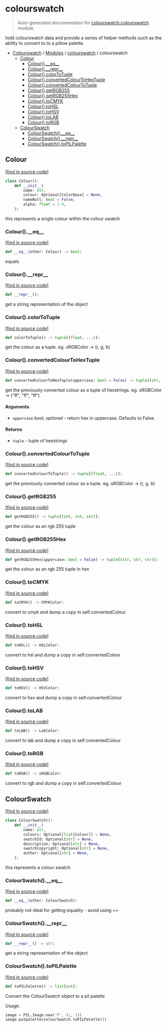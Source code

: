 # colourswatch

> Auto-generated documentation for [colourswatch.colourswatch](../../colourswatch/colourswatch.py) module.

 hold colourswatch data and provide a series of helper methods such as the
ability to convert to to a pillow palette.

- [Colourswatch](../README.md#colourswatch-index) / [Modules](../README.md#colourswatch-modules) / [colourswatch](index.md#colourswatch) / colourswatch
    - [Colour](#colour)
        - [Colour().\_\_eq\_\_](#colour__eq__)
        - [Colour().\_\_repr\_\_](#colour__repr__)
        - [Colour().colorToTuple](#colourcolortotuple)
        - [Colour().convertedColourToHexTuple](#colourconvertedcolourtohextuple)
        - [Colour().convertedColourToTuple](#colourconvertedcolourtotuple)
        - [Colour().getRGB255](#colourgetrgb255)
        - [Colour().getRGB255Hex](#colourgetrgb255hex)
        - [Colour().toCMYK](#colourtocmyk)
        - [Colour().toHSL](#colourtohsl)
        - [Colour().toHSV](#colourtohsv)
        - [Colour().toLAB](#colourtolab)
        - [Colour().toRGB](#colourtorgb)
    - [ColourSwatch](#colourswatch)
        - [ColourSwatch().\_\_eq\_\_](#colourswatch__eq__)
        - [ColourSwatch().\_\_repr\_\_](#colourswatch__repr__)
        - [ColourSwatch().toPILPalette](#colourswatchtopilpalette)

## Colour

[[find in source code]](../../colourswatch/colourswatch.py#L60)

```python
class Colour():
    def __init__(
        name: str,
        colour: Optional[ColorBase] = None,
        nameNull: bool = False,
        alpha: float = 1.0,
    ):
```

this represents a single colour within the colour swatch

### Colour().\_\_eq\_\_

[[find in source code]](../../colourswatch/colourswatch.py#L80)

```python
def __eq__(other: Colour) -> bool:
```

equals

### Colour().\_\_repr\_\_

[[find in source code]](../../colourswatch/colourswatch.py#L70)

```python
def __repr__():
```

get a string representation of the object

### Colour().colorToTuple

[[find in source code]](../../colourswatch/colourswatch.py#L109)

```python
def colorToTuple() -> tuple[(float, ...)]:
```

get the colour as a tuple. eg. sRGBColor -> (r, g, b)

### Colour().convertedColourToHexTuple

[[find in source code]](../../colourswatch/colourswatch.py#L120)

```python
def convertedColourToHexTuple(uppercase: bool = False) -> tuple[(str, ...)]:
```

get the previously converted colour as a tuple of hexstrings. eg.
sRGBColor -> ("ff", "ff", "ff")

#### Arguments

- `uppercase` *bool, optional* - return hex in uppercase. Defaults to False.

#### Returns

- `tuple` - tuple of hexstrings

### Colour().convertedColourToTuple

[[find in source code]](../../colourswatch/colourswatch.py#L114)

```python
def convertedColourToTuple() -> tuple[(float, ...)]:
```

 get the previously converted colour as a tuple. eg.
sRGBColor -> (r, g, b)

### Colour().getRGB255

[[find in source code]](../../colourswatch/colourswatch.py#L133)

```python
def getRGB255() -> tuple[(int, int, int)]:
```

get the colour as an rgb 255 tuple

### Colour().getRGB255Hex

[[find in source code]](../../colourswatch/colourswatch.py#L139)

```python
def getRGB255Hex(uppercase: bool = False) -> tuple[(str, str, str)]:
```

get the colour as an rgb 255 tuple in hex

### Colour().toCMYK

[[find in source code]](../../colourswatch/colourswatch.py#L89)

```python
def toCMYK() -> CMYKColor:
```

convert to cmyk and dump a copy in self.convertedColour

### Colour().toHSL

[[find in source code]](../../colourswatch/colourswatch.py#L99)

```python
def toHSL() -> HSLColor:
```

convert to hsl and dump a copy in self.convertedColour

### Colour().toHSV

[[find in source code]](../../colourswatch/colourswatch.py#L94)

```python
def toHSV() -> HSVColor:
```

convert to hsv and dump a copy in self.convertedColour

### Colour().toLAB

[[find in source code]](../../colourswatch/colourswatch.py#L104)

```python
def toLAB() -> LabColor:
```

convert to lab and dump a copy in self.convertedColour

### Colour().toRGB

[[find in source code]](../../colourswatch/colourswatch.py#L84)

```python
def toRGB() -> sRGBColor:
```

convert to rgb and dump a copy in self.convertedColour

## ColourSwatch

[[find in source code]](../../colourswatch/colourswatch.py#L20)

```python
class ColourSwatch():
    def __init__(
        name: str,
        colours: Optional[list[Colour]] = None,
        swatchId: Optional[str] = None,
        description: Optional[str] = None,
        swatchCopyright: Optional[str] = None,
        author: Optional[str] = None,
    ):
```

this represents a colour swatch

### ColourSwatch().\_\_eq\_\_

[[find in source code]](../../colourswatch/colourswatch.py#L54)

```python
def __eq__(other: ColourSwatch):
```

probably not ideal for getting equality - avoid using ==

### ColourSwatch().\_\_repr\_\_

[[find in source code]](../../colourswatch/colourswatch.py#L50)

```python
def __repr__() -> str:
```

get a string representation of the object

### ColourSwatch().toPILPalette

[[find in source code]](../../colourswatch/colourswatch.py#L32)

```python
def toPILPalette() -> list[int]:
```

Convert the ColourSwatch object to a pil palette

Usage:

```python
image = PIL.Image.new('P', (1, 1))
image.putpalette(colourSwatch.toPILPalette())
```
